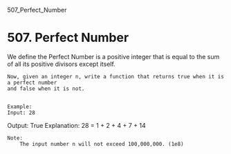 507_Perfect_Number
# 507. Perfect Number

We define the Perfect Number is a positive integer that is equal to the sum of all its
        positive divisors except itself.
    
    Now, given an integer n, write a function that returns true when it is a perfect number
    and false when it is not.
    

    Example:
    Input: 28
Output: True
Explanation: 28 = 1 + 2 + 4 + 7 + 14

    

    Note:
        The input number n will not exceed 100,000,000. (1e8)